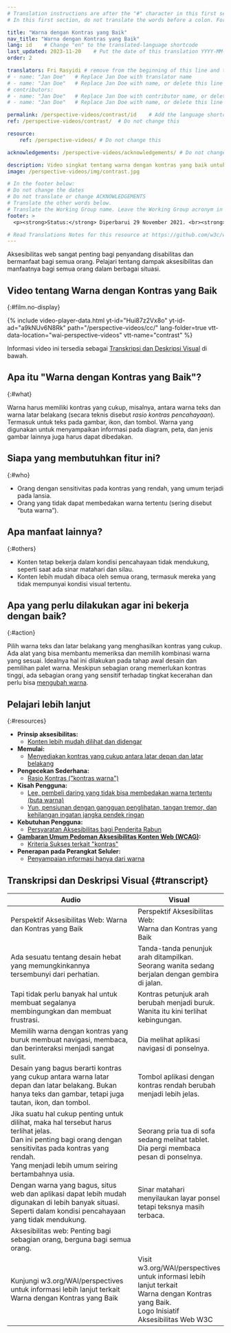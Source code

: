 ```yaml
---
# Translation instructions are after the "#" character in this first section. They are comments that do not show up in the web page. You do not need to translate the instructions after "#".
# In this first section, do not translate the words before a colon. For example, do not translate "title:". Do translate the text after "title:"

title: "Warna dengan Kontras yang Baik"
nav_title: "Warna dengan Kontras yang Baik"
lang: id    # Change "en" to the translated-language shortcode
last_updated: 2023-11-20    # Put the date of this translation YYYY-MM-DD (with month in the middle)
order: 2

translators: Fri Rasyidi # remove from the beginning of this line and the lines below: "# " (the hash sign and the space)
# - name: "Jan Doe"   # Replace Jan Doe with translator name
# - name: "Jan Doe"   # Replace Jan Doe with name, or delete this line if not multiple translators
# contributors:
# - name: "Jan Doe"   # Replace Jan Doe with contributor name, or delete this line if none
# - name: "Jan Doe"   # Replace Jan Doe with name, or delete this line if not multiple contributors

permalink: /perspective-videos/contrast/id    # Add the language shortcode to the end, with no slash at the end. For example /path/to/file/fr
ref: /perspective-videos/contrast/  # Do not change this

resource:
    ref: /perspective-videos/ # Do not change this

acknowledgements: /perspective-videos/acknowledgements/ # Do not change this

description: Video singkat tentang warna dengan kontras yang baik untuk aksesibilitas web - apa itu, siapa yang membutuhkannya, dan apa yang perlu dilakukan agar bekerja dengan semestinya.
image: /perspective-videos/img/contrast.jpg

# In the footer below:
# Do not change the dates
# Do not translate or change ACKNOWLEDGEMENTS
# Translate the other words below.
# Translate the Working Group name. Leave the Working Group acronym in English.
footer: >
  <p><strong>Status:</strong> Diperbarui 29 November 2021. <br><strong>Editor dan pimpinan proyek:</strong> <a href="https://www.w3.org/People/shadi">Shadi Abou-Zahra</a>. Dikembangkan oleh <a href="https://www.w3.org/WAI/EO/">Kelompok Kerja Edukasi dan Pendampingan (EOWG)</a> dengan dukungan dari <a href="https://www.w3.org/WAI/DEV/">proyek WAI-DEV</a>, didanai bersama oleh Komisi Eropa. Diperbarui dengan dukungan dari Ford Foundation. ACKNOWLEDGEMENTS.</p>

# Read Translations Notes for this resource at https://github.com/w3c/wai-perspective-videos#readme
---
```


Aksesibilitas web sangat penting bagi penyandang disabilitas dan bermanfaat bagi semua orang. Pelajari tentang dampak aksesibilitas dan manfaatnya bagi semua orang dalam berbagai situasi.

## Video tentang Warna dengan Kontras yang Baik
{:#film.no-display}

{% include video-player-data.html
    yt-id="Hui87z2Vx8o"
    yt-id-ad="a9kNUv6N8Rk"
    path="/perspective-videos/cc/"
    lang-folder=true
    vtt-data-location="wai-perspective-videos"
    vtt-name="contrast"
%}


Informasi video ini tersedia sebagai [Transkripsi dan Deskripsi Visual](#transcript) di bawah.

## Apa itu "Warna dengan Kontras yang Baik"?
{:#what}

Warna harus memiliki kontras yang cukup, misalnya, antara warna teks dan warna latar belakang (secara teknis disebut <em>rasio kontras pencahayaan</em>). Termasuk untuk teks pada gambar, ikon, dan tombol. Warna yang digunakan untuk menyampaikan informasi pada diagram, peta, dan jenis gambar lainnya juga harus dapat dibedakan.

## Siapa yang membutuhkan fitur ini?
{:#who}

-   Orang dengan sensitivitas pada kontras yang rendah, yang umum terjadi pada lansia.
-   Orang yang tidak dapat membedakan warna tertentu (sering disebut “buta warna”).

## Apa manfaat lainnya?
{:#others}

-   Konten tetap bekerja dalam kondisi pencahayaan tidak mendukung, seperti saat ada sinar matahari dan silau.
-   Konten lebih mudah dibaca oleh semua orang, termasuk mereka yang tidak mempunyai kondisi visual tertentu.

## Apa yang perlu dilakukan agar ini bekerja dengan baik?
{:#action}

Pilih warna teks dan latar belakang yang menghasilkan kontras yang cukup. Ada alat yang bisa membantu memeriksa dan memilih kombinasi warna yang sesuai. Idealnya hal ini dilakukan pada tahap awal desain dan pemilihan palet warna. Meskipun sebagian orang memerlukan kontras tinggi, ada sebagian orang yang sensitif terhadap tingkat kecerahan dan perlu bisa [mengubah warna](/perspective-videos/customizable/).

## Pelajari lebih lanjut
{:#resources}

-   **Prinsip aksesibilitas:**
    -   [Konten lebih mudah dilihat dan didengar](/fundamentals/accessibility-principles/#distinguishable)
-   **Memulai:**
    -   [Menyediakan kontras yang cukup antara latar depan dan latar belakang](/tips/designing/#provide-sufficient-contrast-between-foreground-and-background)
-   **Pengecekan Sederhana:**
    -   [Rasio Kontras ("kontras warna")](/test-evaluate/preliminary/#contrast)
-   **Kisah Pengguna:**
    -   [Lee, pembeli daring yang tidak bisa membedakan warna tertentu (buta warna)](/people-use-web/user-stories/#shopper)
    -   [Yun, pensiunan dengan gangguan penglihatan, tangan tremor, dan kehilangan ingatan jangka pendek ringan](/people-use-web/user-stories/#retiree)
-   **Kebutuhan Pengguna:**
    -   [Persyaratan Aksesibilitas bagi Penderita Rabun](http://www.w3.org/TR/low-vision-needs/)
-   **[Gambaran Umum Pedoman Aksesibilitas Konten Web (WCAG)](/standards-guidelines/wcag/):**
    -   [Kriteria Sukses terkait "kontras"](https://www.w3.org/WAI/WCAG21/quickref/?tags=contrast)
-   **Penerapan pada Perangkat Seluler:**
    -   [Penyampaian informasi hanya dari warna](/standards-guidelines/shared-experiences/#color)

## Transkripsi dan Deskripsi Visual {#transcript}

<table>
  <thead>
    <tr>
      <th width="65%">Audio</th>
      <th>Visual</th>
    </tr>
  </thead>
  <tbody>
    <tr>
      <td>Perspektif Aksesibilitas Web: Warna dan Kontras yang Baik</td>
      <td>Perspektif Aksesibilitas Web:<br>
        Warna dan Kontras yang Baik</td>
    </tr>
    <tr>
      <td>Ada sesuatu tentang desain hebat yang memungkinkannya tersembunyi dari perhatian.</td>
      <td>Tanda-tanda penunjuk arah ditampilkan. Seorang wanita sedang berjalan dengan gembira di jalan.</td>
    </tr>
    <tr>
      <td>Tapi tidak perlu banyak hal untuk membuat segalanya membingungkan dan membuat frustrasi.</td>
      <td>Kontras petunjuk arah berubah menjadi buruk. Wanita itu kini terlihat kebingungan.</td>
    </tr>
    <tr>
      <td>Memilih warna dengan kontras yang buruk membuat navigasi, membaca, dan berinteraksi menjadi sangat sulit.</td>
      <td>Dia melihat aplikasi navigasi di ponselnya.</td>
    </tr>
    <tr>
      <td>Desain yang bagus berarti kontras yang cukup antara warna latar depan dan latar belakang. Bukan hanya teks dan gambar, tetapi juga tautan, ikon, dan tombol.</td>
      <td>Tombol aplikasi dengan kontras rendah berubah menjadi lebih jelas.</td>
    </tr>
    <tr>
      <td>Jika suatu hal cukup penting untuk dilihat, maka hal tersebut harus terlihat jelas.<br>
        Dan ini penting bagi orang dengan sensitivitas pada kontras yang rendah.<br>
        Yang menjadi lebih umum seiring bertambahnya usia.</td>
      <td>Seorang pria tua di sofa sedang melihat tablet. Dia pergi membaca pesan di ponselnya.</td>
    </tr>
    <tr>
      <td>Dengan warna yang bagus, situs web dan aplikasi dapat lebih mudah digunakan di lebih banyak situasi. Seperti dalam kondisi pencahayaan yang tidak mendukung.</td>
      <td>Sinar matahari menyilaukan layar ponsel tetapi teksnya masih terbaca.</td>
    </tr>
    <tr>
      <td>Aksesibilitas web: Penting bagi sebagian orang, berguna bagi semua orang.</td>
      <td>&nbsp;</td>
    </tr>
    <tr>
      <td>Kunjungi w3.org/WAI/perspectives untuk informasi lebih lanjut terkait Warna dengan Kontras yang Baik</td>
      <td>Visit<br>
        w3.org/WAI/perspectives<br>
        untuk informasi lebih lanjut terkait<br>
        Warna dengan Kontras yang Baik. <br>
        Logo Inisiatif Aksesibilitas Web W3C</td>
    </tr>
  </tbody>
</table>
